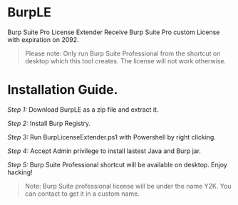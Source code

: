 # BurpLE
Burp Suite Pro License Extender
Receive Burp Suite Pro custom License with expiration on 2092.

> Please note: Only run Burp Suite Professional from the shortcut on desktop which this tool creates. The license will not work otherwise. 

# Installation Guide.
*Step 1:* Download BurpLE as a zip file and extract it.

*Step 2:* Install Burp Registry.

*Step 3:* Run BurpLicenseExtender.ps1 with Powershell by right clicking.

*Step 4:* Accept Admin privilege to install lastest Java and Burp jar.

*Step 5:* Burp Suite Professional shortcut will be available on desktop. Enjoy hacking!

> Note: Burp Suite professional license will be under the name Y2K. You can contact to get it in a custom name.
